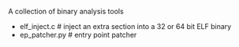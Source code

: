 A collection of binary analysis tools

* elf_inject.c      # inject an extra section into a 32 or 64 bit ELF binary 
* ep_patcher.py     # entry point patcher
